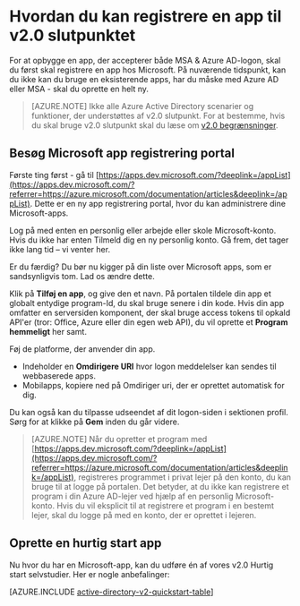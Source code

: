 <properties
    pageTitle="v2.0 app registrering | Microsoft Azure"
    description="Hvordan du kan registrere en app hos Microsoft for at aktivere logon og få adgang til Microsoft-tjenester med v2.0 slutpunktet"
    services="active-directory"
    documentationCenter=""
    authors="dstrockis"
    manager="mbaldwin"
    editor=""/>

<tags
    ms.service="active-directory"
    ms.workload="identity"
    ms.tgt_pltfrm="na"
    ms.devlang="na"
    ms.topic="article"
    ms.date="09/16/2016"
    ms.author="dastrock"/>

# <a name="how-to-register-an-app-with-the-v20-endpoint"></a>Hvordan du kan registrere en app til v2.0 slutpunktet

For at opbygge en app, der accepterer både MSA & Azure AD-logon, skal du først skal registrere en app hos Microsoft.  På nuværende tidspunkt, kan du ikke kan du bruge en eksisterende apps, har du måske med Azure AD eller MSA - skal du oprette en helt ny.

> [AZURE.NOTE]
    Ikke alle Azure Active Directory scenarier og funktioner, der understøttes af v2.0 slutpunkt.  For at bestemme, hvis du skal bruge v2.0 slutpunkt skal du læse om [v2.0 begrænsninger](active-directory-v2-limitations.md).

## <a name="visit-the-microsoft-app-registration-portal"></a>Besøg Microsoft app registrering portal
Første ting først - gå til [https://apps.dev.microsoft.com/?deeplink=/appList](https://apps.dev.microsoft.com/?referrer=https://azure.microsoft.com/documentation/articles&deeplink=/appList).  Dette er en ny app registrering portal, hvor du kan administrere dine Microsoft-apps.

Log på med enten en personlig eller arbejde eller skole Microsoft-konto.  Hvis du ikke har enten Tilmeld dig en ny personlig konto. Gå frem, det tager ikke lang tid – vi venter her.

Er du færdig? Du bør nu kigger på din liste over Microsoft apps, som er sandsynligvis tom.  Lad os ændre dette.

Klik på **Tilføj en app**, og give den et navn.  På portalen tildele din app et globalt entydige program-Id, du skal bruge senere i din kode.  Hvis din app omfatter en serversiden komponent, der skal bruge access tokens til opkald API'er (tror: Office, Azure eller din egen web API), du vil oprette et **Program hemmeligt** her samt.
<!-- TODO: Link for app secrets -->

Føj de platforme, der anvender din app.

- Indeholder en **Omdirigere URI** hvor logon meddelelser kan sendes til webbaserede apps.
- Mobilapps, kopiere ned på Omdiriger uri, der er oprettet automatisk for dig.

Du kan også kan du tilpasse udseendet af dit logon-siden i sektionen profil.  Sørg for at klikke på **Gem** inden du går videre.

> [AZURE.NOTE] Når du opretter et program med [https://apps.dev.microsoft.com/?deeplink=/appList](https://apps.dev.microsoft.com/?referrer=https://azure.microsoft.com/documentation/articles&deeplink=/appList), registreres programmet i privat lejer på den konto, du kan bruge til at logge på portalen.  Det betyder, at du ikke kan registrere et program i din Azure AD-lejer ved hjælp af en personlig Microsoft-konto.  Hvis du vil eksplicit til at registrere et program i en bestemt lejer, skal du logge på med en konto, der er oprettet i lejeren.

## <a name="build-a-quick-start-app"></a>Oprette en hurtig start app
Nu hvor du har en Microsoft-app, kan du udføre én af vores v2.0 Hurtig start selvstudier.  Her er nogle anbefalinger:

[AZURE.INCLUDE [active-directory-v2-quickstart-table](../../includes/active-directory-v2-quickstart-table.md)]
